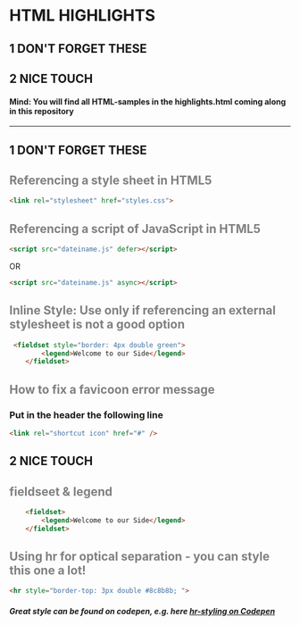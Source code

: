 # HTML HIGHLIGHTS
## 1 DON'T FORGET THESE
## 2 NICE TOUCH
#### Mind: You will find all HTML-samples in the highlights.html coming along in this repository
___
## 1 DON'T FORGET THESE
## <span style="color:grey">Referencing a style sheet in HTML5</span>

```HTML
<link rel="stylesheet" href="styles.css">
```
## <span style="color:grey">Referencing a script of JavaScript in HTML5</span>

```HTML
<script src="dateiname.js" defer></script>
```
OR
```HTML
<script src="dateiname.js" async></script>
```
## <span style="color:grey">Inline Style: Use only if referencing an external stylesheet is not a good option</span>
```HTML
 <fieldset style="border: 4px double green">
        <legend>Welcome to our Side</legend>
    </fieldset>
```
## <span style="color:grey">How to fix a favicoon error message</span>
### Put in the header the following line
```HTML
<link rel="shortcut icon" href="#" />
```


## <span style="color:grey"></span>
## <span style="color:grey"></span>
## <span style="color:grey"></span>
## <span style="color:grey"></span>

## 2 NICE TOUCH
## <span style="color:grey">fieldseet & legend</span>
```HTML
    <fieldset>
        <legend>Welcome to our Side</legend>
    </fieldset>
```
## <span style="color:grey">Using hr for optical separation - you can style this one a lot!</span>
```HTML
<hr style="border-top: 3px double #8c8b8b; ">
```
##### Great style can be found on codepen, e.g. here [hr-styling on Codepen](https://codepen.io/ibrahimjabbari/pen/DPQaWB)


## <span style="color:grey"></span>
## <span style="color:grey"></span>
## <span style="color:grey"></span>
## <span style="color:grey"></span>
## <span style="color:grey"></span>
## <span style="color:grey"></span>
## <span style="color:grey"></span>
## <span style="color:grey"></span>